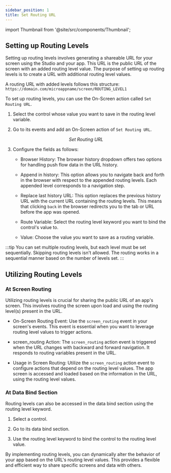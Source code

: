 ```yaml
---
sidebar_position: 1
title: Set Routing URL
---
```


import Thumbnail from '@site/src/components/Thumbnail';

## Setting up Routing Levels

Setting up routing levels involves generating a shareable URL for your screen using the Studio and your app. This URL is the public URL of the screen with an added routing level value. The purpose of setting up routing levels is to create a URL with additional routing level values.

A routing URL with added levels follows this structure: `https://domain.com/microappname/screen/ROUTING_LEVEL1`

To set up routing levels, you can use the On-Screen action called `Set Routing URL`.

1. Select the control whose value you want to save in the routing level variable.

2. Go to its events and add an On-Screen action of `Set Routing URL`.

<figure>
<Thumbnail src="/img/reference/actionflow-blocks/set-routing-level/set-routing-level.png" alt="Set Routing URL" />
<figcaption align='center'><i>Set Routing URL</i></figcaption>
</figure>  

3. Configure the fields as follows:

   - Browser History: The browser history dropdown offers two options for handling push flow data in the URL history.
   
   - Append in history: This option allows you to navigate back and forth in the browser with respect to the appended routing levels. Each appended level corresponds to a navigation step.
   
   - Replace last history URL: This option replaces the previous history URL with the current URL containing the routing levels. This means that clicking `back` in the browser redirects you to the tab or URL before the app was opened.

   - Route Variable: Select the routing level keyword you want to bind the control's value to.
   
   - Value: Choose the value you want to save as a routing variable.
   


:::tip
You can set multiple routing levels, but each level must be set sequentially. Skipping routing levels isn't allowed. The routing works in a sequential manner based on the number of levels set.
:::

## Utilizing Routing Levels

### At Screen Routing

Utilizing routing levels is crucial for sharing the public URL of an app's screen. This involves routing the screen upon load and using the routing level(s) present in the URL.

- On-Screen Routing Event: Use the `screen_routing` event in your screen's events. This event is essential when you want to leverage routing level values to trigger actions.

- screen_routing Action: The `screen_routing` action event is triggered when the URL changes with backward and forward navigation. It responds to routing variables present in the URL.

- Usage in Screen Routing: Utilize the `screen_routing` action event to configure actions that depend on the routing level values. The app screen is accessed and loaded based on the information in the URL, using the routing level values.

<figure>
<Thumbnail src="/img/reference/actionflow-blocks/set-routing-level/preview.gif" alt="Set Routing URL" />
</figure>  

### At Data Bind Section

Routing levels can also be accessed in the data bind section using the routing level keyword.

1. Select a control.

2. Go to its data bind section.

3. Use the routing level keyword to bind the control to the routing level value.

By implementing routing levels, you can dynamically alter the behavior of your app based on the URL's routing level values. This provides a flexible and efficient way to share specific screens and data with others.
